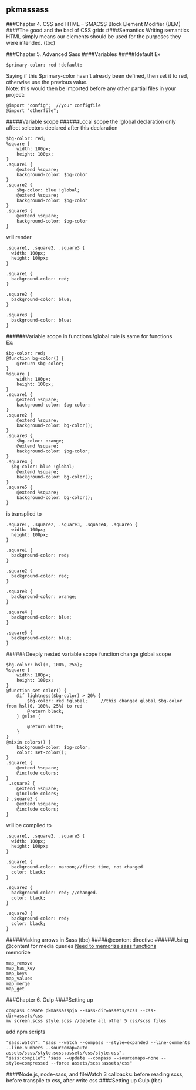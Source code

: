 ## pkmassass

###Chapter 4. CSS and HTML – SMACSS
Block Element Modifier (BEM)  
####The good and the bad of CSS grids
####Semantics
Writing semantics HTML simply means our elements should be used for the purposes they were intended. 
(tbc)

###Chapter 5. Advanced Sass
####Variables
#####!default
Ex
```
$primary-color: red !default; 
```
Saying if this $primary-color hasn't already been defined, then set it to red, otherwise use the previous value.  
Note: this would then be imported before any other partial files in your project:  
```
@import "config";  //your configfile
@import "otherfile"; 
```
#####Variable scope
######Local scope
the !global declaration only affect selectors declared after this declaration
```
$bg-color: red; 
%square { 
    width: 100px; 
    height: 100px;
} 
.square1 { 
    @extend %square; 
    background-color: $bg-color 
} 
.square2 { 
    $bg-color: blue !global; 
    @extend %square; 
    background-color: $bg-color 
} 
.square3 { 
    @extend %square; 
    background-color: $bg-color 
} 
```
will render
```
.square1, .square2, .square3 {
  width: 100px;
  height: 100px;
}

.square1 {
  background-color: red;
}

.square2 {
  background-color: blue;
}

.square3 {
  background-color: blue;
}
```
######Variable scope in functions
!global rule is same for functions  
Ex:
```
$bg-color: red; 
@function bg-color() { 
    @return $bg-color; 
} 
%square { 
    width: 100px; 
    height: 100px; 
} 
.square1 { 
    @extend %square; 
    background-color: $bg-color; 
}
.square2 { 
    @extend %square; 
    background-color: bg-color(); 
} 
.square3 { 
    $bg-color: orange; 
    @extend %square; 
    background-color: $bg-color; 
} 
.square4 { 
  $bg-color: blue !global; 
    @extend %square; 
    background-color: bg-color(); 
} 
.square5 { 
    @extend %square; 
    background-color: bg-color(); 
} 
```
is transplied to
```
.square1, .square2, .square3, .square4, .square5 {
  width: 100px;
  height: 100px;
}

.square1 {
  background-color: red;
}

.square2 {
  background-color: red;
}

.square3 {
  background-color: orange;
}

.square4 {
  background-color: blue;
}

.square5 {
  background-color: blue;
}
```
######Deeply nested variable scope
function change global scope
```
$bg-color: hsl(0, 100%, 25%); 
%square { 
    width: 100px; 
    height: 100px; 
} 
@function set-color() { 
    @if lightness($bg-color) > 20% { 
        $bg-color: red !global;     //this changed global $bg-color from hsl(0, 100%, 25%) to red
        @return black; 
    } @else { 
 
        @return white; 
    } 
} 
@mixin colors() { 
    background-color: $bg-color; 
    color: set-color(); 
} 
.square1 { 
    @extend %square; 
    @include colors; 
} 
 .square2 { 
    @extend %square; 
    @include colors; 
} .square3 { 
    @extend %square; 
    @include colors; 
} 
```
will be compiled to
```
.square1, .square2, .square3 {
  width: 100px;
  height: 100px;
}

.square1 {
  background-color: maroon;//first time, not changed
  color: black;
}

.square2 {
  background-color: red; //changed.
  color: black;
}

.square3 {
  background-color: red;
  color: black;
}
```
#####Making arrows in Sass
(tbc)
#####@content directive
######Using @content for media queries
[Need to memorize sass functions](http://sass-lang.com/documentation/Sass/Script/Functions.html#map_get-instance_method)  
memorize
```
map_remove
map_has_key
map_keys
map_values
map_merge
map_get
```
###Chapter 6. Gulp
####Setting up
```
compass create pkmassasspj6 --sass-dir=assets/scss --css-dir=assets/css
mv screen.scss style.scss //delete all other 5 css/scss files 
```
add npm scripts
```
"sass:watch": "sass --watch --compass --style=expanded --line-comments --line-numbers --sourcemap=auto assets/scss/style.scss:assets/css/style.css", 
"sass:compile": "sass --update --compass --sourcemaps=none --style=compressed --force assets/scss:assets/css" 
```
####Node.js, node-sass, and fileWatch
3 callbacks: before reading scss, before transpile to css, after write css
####Setting up Gulp
(tbc)
